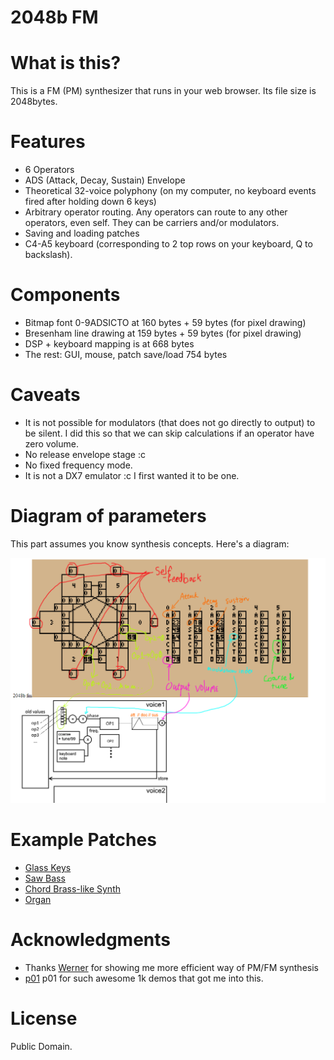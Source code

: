 2048b FM
=====

# What is this?
This is a FM (PM) synthesizer that runs in your web browser. Its file size is 2048bytes.

# Features

* 6 Operators
* ADS (Attack, Decay, Sustain) Envelope
* Theoretical 32-voice polyphony (on my computer, no keyboard events fired after holding down 6 keys)
* Arbitrary operator routing. Any operators can route to any other operators, even self. They can be carriers and/or modulators. 
* Saving and loading patches
* C4-A5 keyboard (corresponding to 2 top rows on your keyboard, Q to backslash).

# Components

* Bitmap font 0-9ADSICTO at 160 bytes + 59 bytes (for pixel drawing)
* Bresenham line drawing at 159 bytes + 59 bytes (for pixel drawing)
* DSP + keyboard mapping is at 668 bytes
* The rest: GUI, mouse, patch save/load 754 bytes

# Caveats
* It is not possible for modulators (that does not go directly to output) to be silent. I did this so that we can skip calculations if an operator have zero volume.
* No release envelope stage :c
* No fixed frequency mode. 
* It is not a DX7 emulator :c I first wanted it to be one.

# Diagram of parameters

This part assumes you know synthesis concepts. Here's a diagram:

![diagram](diagram.png)

# Example Patches

* [Glass Keys](https://pending/#0,99,0,0,0,0,0,23,49,64,1,0,79,0,0,0,0,0,0,0,18,26,0,7,0,1,0,99,0,0,0,0,0,22,49,65,1,1,73,0,0,0,0,0,0,0,0,0,0,0,0,0,0,0,0,0,0,0,0,0,0,0,0,0,0,0,0,0,0,0,0,0,0,0,0,0,0,0)
* [Saw Bass](https://pending/#95,0,0,0,0,0,0,22,24,49,0,12,99,0,0,0,0,0,0,0,0,0,0,0,0,0,0,0,0,0,0,0,0,0,0,0,0,0,0,0,0,0,0,0,0,0,0,0,0,0,0,0,0,0,0,0,0,0,0,0,0,0,0,0,0,0,0,0,0,0,0,0,0,0,0,0,0,0)
* [Chord Brass-like Synth](https://pending/#60,0,0,0,0,0,2,12,57,43,0,49,81,0,68,0,0,0,0,2,12,54,58,1,0,74,0,0,65,0,0,0,5,21,47,58,0,62,79,0,0,0,82,0,0,4,27,48,31,1,25,71,0,0,0,0,0,0,0,0,0,0,0,0,0,0,0,0,0,0,0,0,0,0,0,0,0,0)
* [Organ](https://pending/#0,0,0,0,0,0,0,14,63,0,1,0,66,0,0,0,0,0,0,0,26,71,0,1,1,74,0,0,0,0,0,99,0,0,26,99,6,0,29,0,0,0,0,0,0,0,0,21,0,4,1,34,0,0,0,0,0,0,0,0,0,0,0,0,0,0,0,0,0,0,0,0,0,99,0,0,3,3)

# Acknowledgments

* Thanks [Werner](http://bpmdj.yellowcouch.org/) for showing me more efficient way of PM/FM synthesis
* [p01](https://github.com/p01) p01 for such awesome 1k demos that got me into this.

# License

Public Domain.


